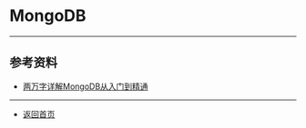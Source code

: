 # MongoDB

---

## 参考资料
  - [两万字详解MongoDB从入门到精通](https://developer.aliyun.com/article/933396)

---
- [返回首页](../../README.md)